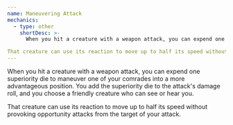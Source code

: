 ```yaml
---
name: Maneuvering Attack
mechanics:
  - type: other
    shortDesc: >-
      When you hit a creature with a weapon attack, you can expend one superiority die to maneuver one of your comrades into a more advantageous position. You add the superiority die to the attack's damage roll, and you choose a friendly creature who can see or hear you. 

That creature can use its reaction to move up to half its speed without provoking opportunity attacks from the target of your attack.
---
```

When you hit a creature with a weapon attack, you can expend one superiority die to maneuver one of your comrades into a more advantageous position. You add the superiority die to the attack's damage roll, and you choose a friendly creature who can see or hear you. 

That creature can use its reaction to move up to half its speed without provoking opportunity attacks from the target of your attack.

